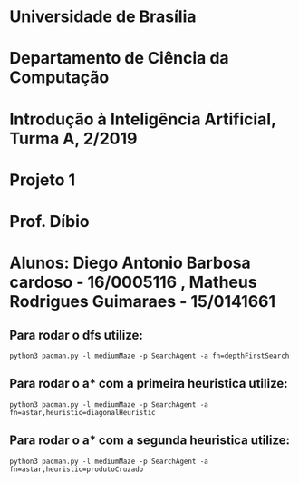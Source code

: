 # Universidade de Brasília
# Departamento de Ciência da Computação
# Introdução à Inteligência Artificial, Turma A, 2/2019
# Projeto 1
# Prof. Díbio
# Alunos: Diego Antonio Barbosa cardoso - 16/0005116 , Matheus Rodrigues Guimaraes - 15/0141661

## Para rodar o dfs utilize:
    python3 pacman.py -l mediumMaze -p SearchAgent -a fn=depthFirstSearch

## Para rodar o a* com  a primeira heuristica utilize:
    python3 pacman.py -l mediumMaze -p SearchAgent -a fn=astar,heuristic=diagonalHeuristic

## Para rodar o a* com  a segunda heuristica utilize:
    python3 pacman.py -l mediumMaze -p SearchAgent -a fn=astar,heuristic=produtoCruzado
